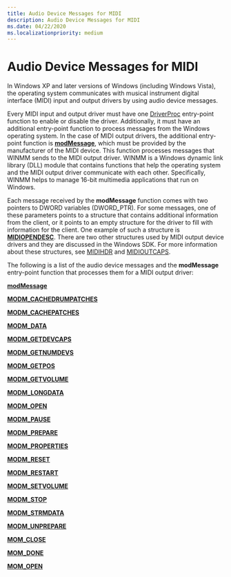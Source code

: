 ```yaml
---
title: Audio Device Messages for MIDI
description: Audio Device Messages for MIDI
ms.date: 04/22/2020
ms.localizationpriority: medium
---
```


# Audio Device Messages for MIDI


In Windows XP and later versions of Windows (including Windows Vista), the operating system communicates with musical instrument digital interface (MIDI) input and output drivers by using audio device messages.

Every MIDI input and output driver must have one [DriverProc](/windows/win32/api/mmiscapi/nc-mmiscapi-driverproc) entry-point function to enable or disable the driver. Additionally, it must have an additional entry-point function to process messages from the Windows operating system. In the case of MIDI output drivers, the additional entry-point function is [**modMessage**](/previous-versions/windows/hardware/drivers/ff537532(v=vs.85)), which must be provided by the manufacturer of the MIDI device. This function processes messages that WINMM sends to the MIDI output driver. WINMM is a Windows dynamic link library (DLL) module that contains functions that help the operating system and the MIDI output driver communicate with each other. Specifically, WINMM helps to manage 16-bit multimedia applications that run on Windows.

Each message received by the **modMessage** function comes with two pointers to DWORD variables (DWORD\_PTR). For some messages, one of these parameters points to a structure that contains additional information from the client, or it points to an empty structure for the driver to fill with information for the client. One example of such a structure is [**MIDIOPENDESC**](/windows/win32/api/mmddk/ns-mmddk-midiopendesc). There are two other structures used by MIDI output device drivers and they are discussed in the Windows SDK. For more information about these structures, see [MIDIHDR](/windows/win32/api/mmeapi/ns-mmeapi-midihdr) and [MIDIOUTCAPS](/windows/win32/api/mmeapi/ns-mmeapi-midioutcaps).

The following is a list of the audio device messages and the **modMessage** entry-point function that processes them for a MIDI output driver:

[**modMessage**](/previous-versions/windows/hardware/drivers/ff537532(v=vs.85))

[**MODM\_CACHEDRUMPATCHES**](/previous-versions/windows/hardware/drivers/ff537533(v=vs.85))

[**MODM\_CACHEPATCHES**](/previous-versions/windows/hardware/drivers/ff537534(v=vs.85))

[**MODM\_DATA**](/previous-versions/windows/hardware/drivers/ff537535(v=vs.85))

[**MODM\_GETDEVCAPS**](/previous-versions/windows/hardware/drivers/ff537536(v=vs.85))

[**MODM\_GETNUMDEVS**](/previous-versions/windows/hardware/drivers/ff537537(v=vs.85))

[**MODM\_GETPOS**](/previous-versions/windows/hardware/drivers/ff537538(v=vs.85))

[**MODM\_GETVOLUME**](/previous-versions/windows/hardware/drivers/ff537539(v=vs.85))

[**MODM\_LONGDATA**](/previous-versions/windows/hardware/drivers/ff537540(v=vs.85))

[**MODM\_OPEN**](/previous-versions/windows/hardware/drivers/ff537541(v=vs.85))

[**MODM\_PAUSE**](/previous-versions/windows/hardware/drivers/ff537542(v=vs.85))

[**MODM\_PREPARE**](/previous-versions/windows/hardware/drivers/ff537543(v=vs.85))

[**MODM\_PROPERTIES**](/previous-versions/windows/hardware/drivers/ff537544(v=vs.85))

[**MODM\_RESET**](/previous-versions/windows/hardware/drivers/ff537545(v=vs.85))

[**MODM\_RESTART**](/previous-versions/windows/hardware/drivers/ff537546(v=vs.85))

[**MODM\_SETVOLUME**](/previous-versions/windows/hardware/drivers/ff537547(v=vs.85))

[**MODM\_STOP**](/previous-versions/windows/hardware/drivers/ff537548(v=vs.85))

[**MODM\_STRMDATA**](/previous-versions/windows/hardware/drivers/ff537549(v=vs.85))

[**MODM\_UNPREPARE**](/previous-versions/windows/hardware/drivers/ff537550(v=vs.85))

[**MOM\_CLOSE**](/previous-versions/windows/hardware/drivers/ff537551(v=vs.85))

[**MOM\_DONE**](/previous-versions/windows/hardware/drivers/ff537552(v=vs.85))

[**MOM\_OPEN**](/previous-versions/windows/hardware/drivers/ff537553(v=vs.85))

 

